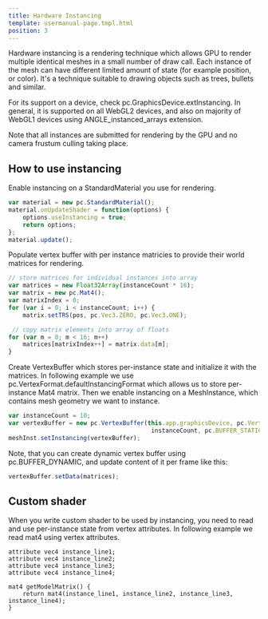 ```yaml
---
title: Hardware Instancing
template: usermanual-page.tmpl.html
position: 3
---
```


Hardware instancing is a rendering technique which allows GPU to render multiple identical meshes in a small number of draw call. Each instance of the mesh can have different limited amount of state (for example position, or color). It's a technique suitable to drawing objects such as trees, bullets and similar.

For its support on a device, check pc.GraphicsDevice.extInstancing. In general, it is supported on all WebGL2 devices, and also on majority of WebGL1 devices using ANGLE_instanced_arrays extension.

Note that all instances are submitted for rendering by the GPU and no camera frustum culling taking place.

## How to use instancing

Enable instancing on a StandardMaterial you use for rendering.

```javascript 
var material = new pc.StandardMaterial();
material.onUpdateShader = function(options) {
    options.useInstancing = true;
    return options;
};
material.update();
```

Populate vertex buffer with per instance matricies to provide their world matrices for rendering.

```javascript
// store matrices for individual instances into array
var matrices = new Float32Array(instanceCount * 16);
var matrix = new pc.Mat4();
var matrixIndex = 0;
for (var i = 0; i < instanceCount; i++) {
    matrix.setTRS(pos, pc.Vec3.ZERO, pc.Vec3.ONE);

 // copy matrix elements into array of floats
for (var m = 0; m < 16; m++)
    matrices[matrixIndex++] = matrix.data[m];
}
```

Create VertexBuffer which stores per-instance state and initialize it with the matrices. In following example we use pc.VertexFormat.defaultInstancingFormat which allows us to store per-instance Mat4 matrix. Then we enable instancing on a MeshInstance, which contains mesh geometry we want to instance.

```javascript
var instanceCount = 10;
var vertexBuffer = new pc.VertexBuffer(this.app.graphicsDevice, pc.VertexFormat.defaultInstancingFormat,
                                        instanceCount, pc.BUFFER_STATIC, matrices);
meshInst.setInstancing(vertexBuffer);
```

Note, that you can create dynamic vertex buffer using pc.BUFFER_DYNAMIC, and update content of it per frame like this:

```javascript
vertexBuffer.setData(matrices);
```

## Custom shader

When you write custom shader to be used by instancing, you need to read and use per-instance state from vertex attributes.
In following example we read mat4 using vertex attributes.

```shader
attribute vec4 instance_line1;
attribute vec4 instance_line2;
attribute vec4 instance_line3;
attribute vec4 instance_line4;

mat4 getModelMatrix() {
    return mat4(instance_line1, instance_line2, instance_line3, instance_line4);
}
```